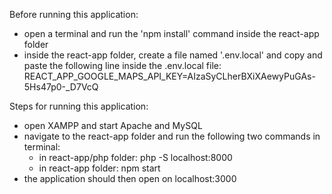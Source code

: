 <!--
Team 37
Jenny Su 500962385
Tiffany Tran 500886609
Kevin Tran 500967982
Michael Widianto 501033366
-->

Before running this application:
- open a terminal and run the 'npm install' command inside the react-app folder
- inside the react-app folder, create a file named '.env.local' and copy and paste 
  the following line inside the .env.local file: REACT_APP_GOOGLE_MAPS_API_KEY=AIzaSyCLherBXiXAewyPuGAs-5Hs47p0-_D7VcQ

Steps for running this application:
- open XAMPP and start Apache and MySQL
- navigate to the react-app folder and run the following two commands in terminal:
    - in react-app/php folder: php -S localhost:8000
    - in react-app folder: npm start
- the application should then open on localhost:3000